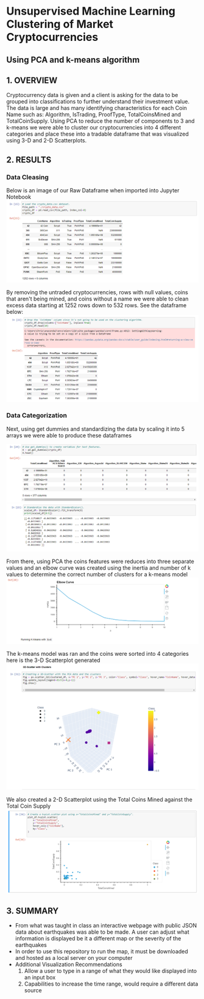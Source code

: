 # Unsupervised Machine Learning Clustering of Market Cryptocurrencies
## Using PCA and k-means algorithm

## 1. OVERVIEW
Cryptocurrency data is given and a client is asking for the data to be grouped into classifications to further understand their investment value. The data is large and has many identifying characteristics for each Coin Name such as: Algorithm, IsTrading, ProofType, TotalCoinsMined and TotalCoinSupply. Using PCA to reduce the number of components to 3 and k-means we were able to cluster our cryptocurrencies into 4 different categories and place these into a tradable dataframe that was visualized using 3-D and 2-D Scatterplots.  

## 2. RESULTS
### Data Cleasing
Below is an image of our Raw Dataframe when imported into Jupyter Notebook 
![This is an image](https://github.com/chrisagordon/Cryptocurrencies/blob/main/Challenge/Images/Raw%20Dataframe.PNG)

By removing the untraded cryptocurrencies, rows with null values, coins that aren't being mined, and coins without a name we were able to clean excess data starting at 1252 rows down to 532 rows. See the dataframe below: 
![This is an image](https://github.com/chrisagordon/Cryptocurrencies/blob/main/Challenge/Images/Final%20Dataframe%20Cryptocurrencies.PNG) 

### Data Categorization

Next, using get dummies and standardizing the data by scaling it into 5 arrays we were able to produce these dataframes 

![This is an image](https://github.com/chrisagordon/Cryptocurrencies/blob/main/Challenge/Images/Using%20GetDummies%20on%20Dataframe.PNG) 
![This is an image](https://github.com/chrisagordon/Cryptocurrencies/blob/main/Challenge/Images/Standard%20Scaling%20Dataframe.PNG)

From there, using PCA the coins features were reduces into three separate values and an elbow curve was created using the inertia and number of k values to determine the correct number of clusters for a k-means model 
![This is an image](https://github.com/chrisagordon/Cryptocurrencies/blob/main/Challenge/Images/K%20value%20curve%20graph.PNG)

The k-means model was ran and the coins were sorted into 4 categories here is the 3-D Scatterplot generated 
![This is an image](https://github.com/chrisagordon/Cryptocurrencies/blob/main/Challenge/Images/3-D%20Scatterplot.PNG)

We also created a 2-D Scatterplot using the Total Coins Mined against the Total Coin Supply 
![This is an image](https://github.com/chrisagordon/Cryptocurrencies/blob/main/Challenge/Images/Scatter%20of%20Coins%20Mined%20vs%20Supply.PNG)



## 3. SUMMARY
- From what was taught in class an interactive webpage with public JSON data about earthquakes was able to be made. A user can adjust what information is displayed be it a different map or the severity of the earthquakes
- In order to use this repository to run the map, it must be downloaded and hosted as a local server on your computer 
- Additional Visualization Recommendations
  1) Allow a user to type in a range of what they would like displayed into an input box 
  2) Capabilities to increase the time range, would require a different data source

